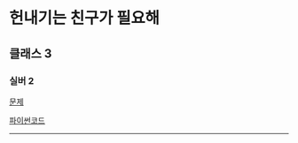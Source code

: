 # 헌내기는 친구가 필요해
## 클래스 3
### 실버 2
[문제](https://www.acmicpc.net/problem/21736)

[파이썬코드](21736.py)

---